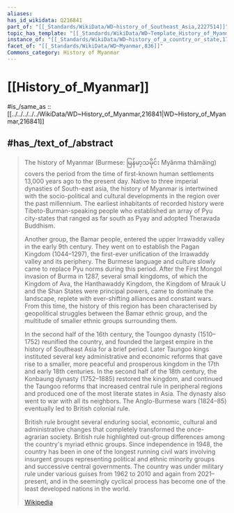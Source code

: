 ```yaml
---
aliases:
has_id_wikidata: Q216841
part_of: "[[_Standards/WikiData/WD~history_of_Southeast_Asia,2227514]]"
topic_has_template: "[[_Standards/WikiData/WD~Template_History_of_Myanmar,10956136]]"
instance_of: "[[_Standards/WikiData/WD~history_of_a_country_or_state,17544377]]"
facet_of: "[[_Standards/WikiData/WD~Myanmar,836]]"
Commons_category: History of Myanmar
---
```


# [[History_of_Myanmar]] 

#is_/same_as :: [[../../../../../WikiData/WD~History_of_Myanmar,216841|WD~History_of_Myanmar,216841]] 

## #has_/text_of_/abstract 

> The history of Myanmar (Burmese: မြန်မာ့သမိုင်း Myănma thămāing) 
> covers the period from the time of first-known human settlements 13,000 years ago to the present day. Native to three imperial dynasties of South-east asia, the history of Myanmar is intertwined with the socio-political and cultural developments in the region over the past millennium. The earliest inhabitants of recorded history were Tibeto-Burman-speaking people who established an array of Pyu city-states that ranged as far south as Pyay and adopted Theravada Buddhism.
>
> Another group, the Bamar people, entered the upper Irrawaddy valley in the early 9th century. They went on to establish the Pagan Kingdom (1044–1297), the first-ever unification of the Irrawaddy valley and its periphery. The Burmese language and culture slowly came to replace Pyu norms during this period. After the First Mongol invasion of Burma in 1287, several small kingdoms, of which the Kingdom of Ava, the Hanthawaddy Kingdom, the Kingdom of Mrauk U and the Shan States were principal powers, came to dominate the landscape, replete with ever-shifting alliances and constant wars. From this time, the history of this region has been characterised by geopolitical struggles between the Bamar ethnic group, and the multitude of smaller ethnic groups surrounding them.
>
> In the second half of the 16th century, the Toungoo dynasty (1510–1752) reunified the country, and founded the largest empire in the history of Southeast Asia for a brief period. Later Taungoo kings instituted several key administrative and economic reforms that gave rise to a smaller, more peaceful and prosperous kingdom in the 17th and early 18th centuries. In the second half of the 18th century, the Konbaung dynasty (1752–1885) restored the kingdom, and continued the Taungoo reforms that increased central rule in peripheral regions and produced one of the most literate states in Asia. The dynasty also went to war with all its neighbors. The Anglo-Burmese wars (1824–85) eventually led to British colonial rule.
>
> British rule brought several enduring social, economic, cultural and administrative changes that completely transformed the once-agrarian society. British rule highlighted out-group differences among the country's myriad ethnic groups. Since independence in 1948, the country has been in one of the longest running civil wars involving insurgent groups representing political and ethnic minority groups and successive central governments. The country was under military rule under various guises from 1962 to 2010 and again from 2021–present, and in the seemingly cyclical process has become one of the least developed nations in the world.
>
> [Wikipedia](https://en.wikipedia.org/wiki/History%20of%20Myanmar) 

